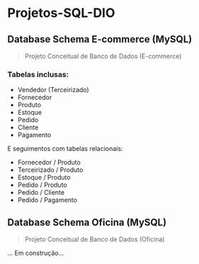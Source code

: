 # Projetos-SQL-DIO

## Database Schema E-commerce (MySQL)
> Projeto Conceitual de Banco de Dados (E-commerce)

### Tabelas inclusas:
- Vendedor (Terceirizado)
- Fornecedor
- Produto
- Estoque
- Pedido
- Cliente
- Pagamento

E seguimentos com tabelas relacionais:
- Fornecedor / Produto
- Terceirizado / Produto
- Estoque / Produto
- Pedido / Produto
- Pedido / Cliente
- Pedido / Pagamento

## Database Schema Oficina (MySQL)
> Projeto Conceitual de Banco de Dados (Oficina)

... Em construção...
